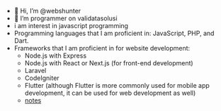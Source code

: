 - 👋 Hi, I’m @webshunter
- 👀 I’m programmer on validatasolusi
- i am interest in javascript programming
- Programming languages that I am proficient in: JavaScript, PHP, and Dart.
- Frameworks that I am proficient in for website development:
  - Node.js with Express
  - Node.js with React or Next.js (for front-end development)
  - Laravel
  - CodeIgniter
  - Flutter (although Flutter is more commonly used for mobile app development, it can be used for web development as well)
  - [notes](https://github.com/webshunter/note/tree/main)

<!---
webshunter/webshunter is a ✨ special ✨ repository because its `README.md` (this file) appears on your GitHub profile.
You can click the Preview link to take a look at your changes.
--->
